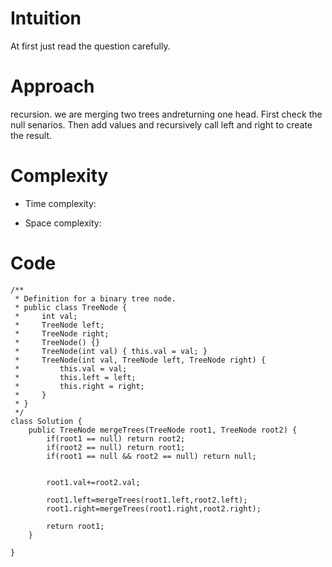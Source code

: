 # Intuition
At first just read the question carefully. 

# Approach
recursion. we are merging two trees andreturning one head. First check the null senarios. Then add values and recursively call left and right to create the result.

# Complexity
- Time complexity:
<!-- Add your time complexity here, e.g. $$O(n)$$ -->

- Space complexity:
<!-- Add your space complexity here, e.g. $$O(n)$$ -->

# Code
```
/**
 * Definition for a binary tree node.
 * public class TreeNode {
 *     int val;
 *     TreeNode left;
 *     TreeNode right;
 *     TreeNode() {}
 *     TreeNode(int val) { this.val = val; }
 *     TreeNode(int val, TreeNode left, TreeNode right) {
 *         this.val = val;
 *         this.left = left;
 *         this.right = right;
 *     }
 * }
 */
class Solution {
    public TreeNode mergeTrees(TreeNode root1, TreeNode root2) {
        if(root1 == null) return root2;
        if(root2 == null) return root1;
        if(root1 == null && root2 == null) return null;


        root1.val+=root2.val;

        root1.left=mergeTrees(root1.left,root2.left);
        root1.right=mergeTrees(root1.right,root2.right);

        return root1;
    }
   
}
```